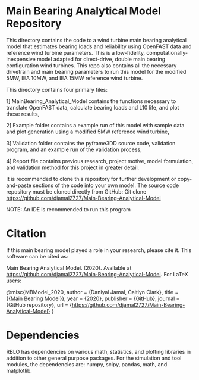 # Main Bearing Analytical Model Repository

This directory contains the code to a wind turbine main bearing analytical model that estimates bearing loads and reliability using OpenFAST data and reference wind turbine parameters. This is a low-fidelity, computationally-inexpensive model adapted for direct-drive, double main bearing configuration wind turbines. This repo also contains all the necessary drivetrain and main bearing parameters to run this model for the modified 5MW, IEA 10MW, and IEA 15MW reference wind turbine. 

This directory contains four primary files:

1] MainBearing_Analytical_Model contains the functions necessary to translate OpenFAST data, calculate bearing loads and L10 life, and plot these results,

2] Example folder contains a example run of this model with sample data and plot generation using a modified 5MW reference wind turbine,

3] Validation folder contains the pyframe3DD source code, validation program, and an example run of the validation process,

4] Report file contains previous research, project motive, model formulation, and validation method for this project in greater detail. 

It is recommended to clone this repository for further development or copy-and-paste sections of the code into your own model. 
The source code repository must be cloned directly from GitHub:
Git clone https://github.com/djamal2727/Main-Bearing-Analytical-Model

NOTE: An IDE is recommended to run this program

# Citation

If this main bearing model played a role in your research, please cite it. This software can be cited as:

Main Bearing Analytical Model. (2020). Available at https://github.com/djamal2727/Main-Bearing-Analytical-Model. For LaTeX users:

@misc{MBModel_2020, author = {Daniyal Jamal, Caitlyn Clark}, title = {{Main Bearing Model}}, year = {2020}, publisher = {GitHub}, journal = {GitHub repository}, url = {https://github.com/djamal2727/Main-Bearing-Analytical-Model} }

# Dependencies
RBLO has dependencies on various math, statistics, and plotting libraries in addition to other general purpose packages. For the simulation and tool modules, the dependencies are: numpy, scipy, pandas, math, and matplotlib. 


